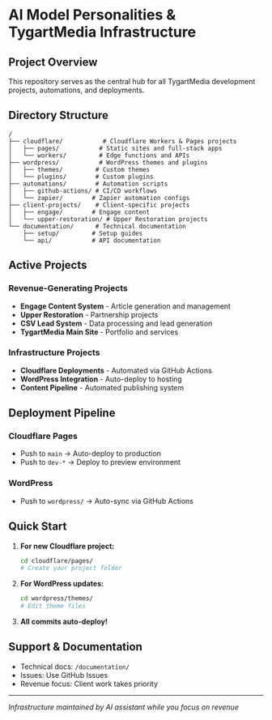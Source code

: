 # AI Model Personalities & TygartMedia Infrastructure

## Project Overview
This repository serves as the central hub for all TygartMedia development projects, automations, and deployments.

## Directory Structure

```
/
├── cloudflare/           # Cloudflare Workers & Pages projects
│   ├── pages/           # Static sites and full-stack apps
│   └── workers/         # Edge functions and APIs
├── wordpress/           # WordPress themes and plugins
│   ├── themes/         # Custom themes
│   └── plugins/        # Custom plugins
├── automations/        # Automation scripts
│   ├── github-actions/ # CI/CD workflows
│   └── zapier/        # Zapier automation configs
├── client-projects/    # Client-specific projects
│   ├── engage/        # Engage content
│   └── upper-restoration/ # Upper Restoration projects
└── documentation/      # Technical documentation
    ├── setup/         # Setup guides
    └── api/           # API documentation
```

## Active Projects

### Revenue-Generating Projects
- **Engage Content System** - Article generation and management
- **Upper Restoration** - Partnership projects
- **CSV Lead System** - Data processing and lead generation
- **TygartMedia Main Site** - Portfolio and services

### Infrastructure Projects
- **Cloudflare Deployments** - Automated via GitHub Actions
- **WordPress Integration** - Auto-deploy to hosting
- **Content Pipeline** - Automated publishing system

## Deployment Pipeline

### Cloudflare Pages
- Push to `main` → Auto-deploy to production
- Push to `dev-*` → Deploy to preview environment

### WordPress
- Push to `wordpress/` → Auto-sync via GitHub Actions

## Quick Start

1. **For new Cloudflare project:**
   ```bash
   cd cloudflare/pages/
   # Create your project folder
   ```

2. **For WordPress updates:**
   ```bash
   cd wordpress/themes/
   # Edit theme files
   ```

3. **All commits auto-deploy!**

## Support & Documentation
- Technical docs: `/documentation/`
- Issues: Use GitHub Issues
- Revenue focus: Client work takes priority

---
*Infrastructure maintained by AI assistant while you focus on revenue*
